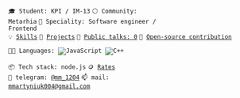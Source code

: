 <code>🎓 Student: KPI / IM-13</code>
<code>⚪ Community: Metarhia</code> 
<code>👷 Speciality: Software engineer / Frontend</code><br> 
<code>💡 [Skills](SKILLS.md)</code> 
<code>🧻 [Projects](PROJECTS.md)</code> 
<code>📢 [Public talks: 0](TALKS.md)</code>
<code>👀 [Open-source contribution](CONTRIBUTION.md)</code><br>

<code>🧑‍💻 Languages: 
![JavaScript](https://img.shields.io/badge/-JavaScript-000000?style=flat-square&logo=JAVASCRIPT)
![C++](https://img.shields.io/badge/-C++-000000?style=flat-square&logo=C%2b%2b)</code>

<code>📦 Tech stack: node.js</code> <code>🪙 [Rates](RATES.md)</code><br> 
<code>💬 telegram: [@mm_1204](https://telegram.me/@mm_1204)</code> 
<code>📫 mail: [mmartyniuk004@gmail.com](mailto:mmartyniuk004@gmail.com)</code> 
